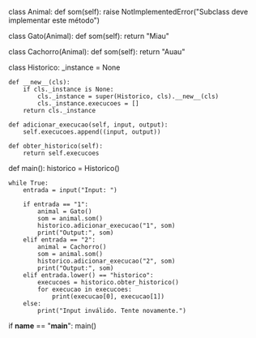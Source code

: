 class Animal:
    def som(self):
        raise NotImplementedError("Subclass deve implementar este método")

class Gato(Animal):
    def som(self):
        return "Miau"

class Cachorro(Animal):
    def som(self):
        return "Auau"

class Historico:
    _instance = None

    def __new__(cls):
        if cls._instance is None:
            cls._instance = super(Historico, cls).__new__(cls)
            cls._instance.execucoes = []
        return cls._instance

    def adicionar_execucao(self, input, output):
        self.execucoes.append((input, output))

    def obter_historico(self):
        return self.execucoes

def main():
    historico = Historico()
    
    while True:
        entrada = input("Input: ")
        
        if entrada == "1":
            animal = Gato()
            som = animal.som()
            historico.adicionar_execucao("1", som)
            print("Output:", som)
        elif entrada == "2":
            animal = Cachorro()
            som = animal.som()
            historico.adicionar_execucao("2", som)
            print("Output:", som)
        elif entrada.lower() == "historico":
            execucoes = historico.obter_historico()
            for execucao in execucoes:
                print(execucao[0], execucao[1])
        else:
            print("Input inválido. Tente novamente.")

if __name__ == "__main__":
    main()
